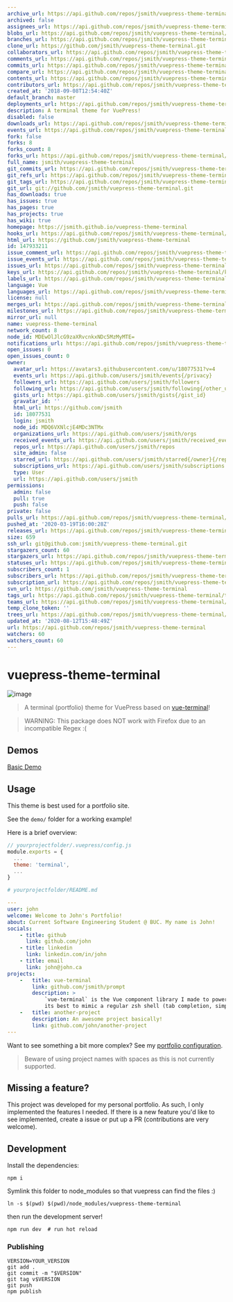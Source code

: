 ```yaml
---
archive_url: https://api.github.com/repos/jsmith/vuepress-theme-terminal/{archive_format}{/ref}
archived: false
assignees_url: https://api.github.com/repos/jsmith/vuepress-theme-terminal/assignees{/user}
blobs_url: https://api.github.com/repos/jsmith/vuepress-theme-terminal/git/blobs{/sha}
branches_url: https://api.github.com/repos/jsmith/vuepress-theme-terminal/branches{/branch}
clone_url: https://github.com/jsmith/vuepress-theme-terminal.git
collaborators_url: https://api.github.com/repos/jsmith/vuepress-theme-terminal/collaborators{/collaborator}
comments_url: https://api.github.com/repos/jsmith/vuepress-theme-terminal/comments{/number}
commits_url: https://api.github.com/repos/jsmith/vuepress-theme-terminal/commits{/sha}
compare_url: https://api.github.com/repos/jsmith/vuepress-theme-terminal/compare/{base}...{head}
contents_url: https://api.github.com/repos/jsmith/vuepress-theme-terminal/contents/{+path}
contributors_url: https://api.github.com/repos/jsmith/vuepress-theme-terminal/contributors
created_at: '2018-09-08T12:54:40Z'
default_branch: master
deployments_url: https://api.github.com/repos/jsmith/vuepress-theme-terminal/deployments
description: A terminal theme for VuePress!
disabled: false
downloads_url: https://api.github.com/repos/jsmith/vuepress-theme-terminal/downloads
events_url: https://api.github.com/repos/jsmith/vuepress-theme-terminal/events
fork: false
forks: 8
forks_count: 8
forks_url: https://api.github.com/repos/jsmith/vuepress-theme-terminal/forks
full_name: jsmith/vuepress-theme-terminal
git_commits_url: https://api.github.com/repos/jsmith/vuepress-theme-terminal/git/commits{/sha}
git_refs_url: https://api.github.com/repos/jsmith/vuepress-theme-terminal/git/refs{/sha}
git_tags_url: https://api.github.com/repos/jsmith/vuepress-theme-terminal/git/tags{/sha}
git_url: git://github.com/jsmith/vuepress-theme-terminal.git
has_downloads: true
has_issues: true
has_pages: true
has_projects: true
has_wiki: true
homepage: https://jsmith.github.io/vuepress-theme-terminal
hooks_url: https://api.github.com/repos/jsmith/vuepress-theme-terminal/hooks
html_url: https://github.com/jsmith/vuepress-theme-terminal
id: 147933211
issue_comment_url: https://api.github.com/repos/jsmith/vuepress-theme-terminal/issues/comments{/number}
issue_events_url: https://api.github.com/repos/jsmith/vuepress-theme-terminal/issues/events{/number}
issues_url: https://api.github.com/repos/jsmith/vuepress-theme-terminal/issues{/number}
keys_url: https://api.github.com/repos/jsmith/vuepress-theme-terminal/keys{/key_id}
labels_url: https://api.github.com/repos/jsmith/vuepress-theme-terminal/labels{/name}
language: Vue
languages_url: https://api.github.com/repos/jsmith/vuepress-theme-terminal/languages
license: null
merges_url: https://api.github.com/repos/jsmith/vuepress-theme-terminal/merges
milestones_url: https://api.github.com/repos/jsmith/vuepress-theme-terminal/milestones{/number}
mirror_url: null
name: vuepress-theme-terminal
network_count: 8
node_id: MDEwOlJlcG9zaXRvcnkxNDc5MzMyMTE=
notifications_url: https://api.github.com/repos/jsmith/vuepress-theme-terminal/notifications{?since,all,participating}
open_issues: 0
open_issues_count: 0
owner:
  avatar_url: https://avatars3.githubusercontent.com/u/18077531?v=4
  events_url: https://api.github.com/users/jsmith/events{/privacy}
  followers_url: https://api.github.com/users/jsmith/followers
  following_url: https://api.github.com/users/jsmith/following{/other_user}
  gists_url: https://api.github.com/users/jsmith/gists{/gist_id}
  gravatar_id: ''
  html_url: https://github.com/jsmith
  id: 18077531
  login: jsmith
  node_id: MDQ6VXNlcjE4MDc3NTMx
  organizations_url: https://api.github.com/users/jsmith/orgs
  received_events_url: https://api.github.com/users/jsmith/received_events
  repos_url: https://api.github.com/users/jsmith/repos
  site_admin: false
  starred_url: https://api.github.com/users/jsmith/starred{/owner}{/repo}
  subscriptions_url: https://api.github.com/users/jsmith/subscriptions
  type: User
  url: https://api.github.com/users/jsmith
permissions:
  admin: false
  pull: true
  push: false
private: false
pulls_url: https://api.github.com/repos/jsmith/vuepress-theme-terminal/pulls{/number}
pushed_at: '2020-03-19T16:00:28Z'
releases_url: https://api.github.com/repos/jsmith/vuepress-theme-terminal/releases{/id}
size: 659
ssh_url: git@github.com:jsmith/vuepress-theme-terminal.git
stargazers_count: 60
stargazers_url: https://api.github.com/repos/jsmith/vuepress-theme-terminal/stargazers
statuses_url: https://api.github.com/repos/jsmith/vuepress-theme-terminal/statuses/{sha}
subscribers_count: 1
subscribers_url: https://api.github.com/repos/jsmith/vuepress-theme-terminal/subscribers
subscription_url: https://api.github.com/repos/jsmith/vuepress-theme-terminal/subscription
svn_url: https://github.com/jsmith/vuepress-theme-terminal
tags_url: https://api.github.com/repos/jsmith/vuepress-theme-terminal/tags
teams_url: https://api.github.com/repos/jsmith/vuepress-theme-terminal/teams
temp_clone_token: ''
trees_url: https://api.github.com/repos/jsmith/vuepress-theme-terminal/git/trees{/sha}
updated_at: '2020-08-12T15:48:49Z'
url: https://api.github.com/repos/jsmith/vuepress-theme-terminal
watchers: 60
watchers_count: 60
---
```


# vuepress-theme-terminal
<img src="https://i.ibb.co/gJc6psR/image.png" alt="image" border="0">

> A terminal (portfolio) theme for VuePress based on [vue-terminal](https://github.com/jsmith/vue-terminal)!

> WARNING: This package does NOT work with Firefox due to an incompatible Regex :(

## Demos
[Basic Demo](https://jsmith.github.io/vuepress-theme-terminal)

## Usage
This theme is best used for a portfolio site.

See the `demo/` folder for a working example!

Here is a brief overview:
```javascript
// yourprojectfolder/.vuepress/config.js
module.exports = {
  ...
  theme: 'terminal',
  ...
}
```

```yaml
# yourprojectfolder/README.md

---
user: john
welcome: Welcome to John's Portfolio!
about: Current Software Engineering Student @ BUC. My name is John!
socials:
    - title: github
      link: github.com/john
    - title: linkedin
      link: linkedin.com/in/john
    - title: email
      link: john@john.ca
projects:
    -   title: vue-terminal
        link: github.com/jsmith/prompt
        description: >
            `vue-terminal` is the Vue component library I made to power this website. It tries
            its best to mimic a regular zsh shell (tab completion, simple commands, etc.).
    -   title: another-project
        description: An awesome project basically!
        link: github.com/john/another-project
---
```

Want to see something a bit more complex? See my [portfolio configuration](https://raw.githubusercontent.com/jsmith/portfolio/5ce6445fb6036cfdfa4efd1c0ffeb3adab4b869e/jsmith.github.io/README.md).

> Beware of using project names with spaces as this is not currently supported.

## Missing a feature?
This project was developed for my personal portfolio. As such, I only implemented the features I needed. If there is a new feature you'd like to see implemented, create a issue or put up a PR (contributions are very welcome).

## Development
Install the dependencies:
```
npm i
```

Symlink this folder to node_modules so that vuepress can find the files :)
```
ln -s $(pwd) $(pwd)/node_modules/vuepress-theme-terminal
```

then run the development server!
```
npm run dev  # run hot reload
```

### Publishing
```
VERSION=YOUR_VERSION
git add .
git commit -m "$VERSION"
git tag v$VERSION
git push
npm publish
```

